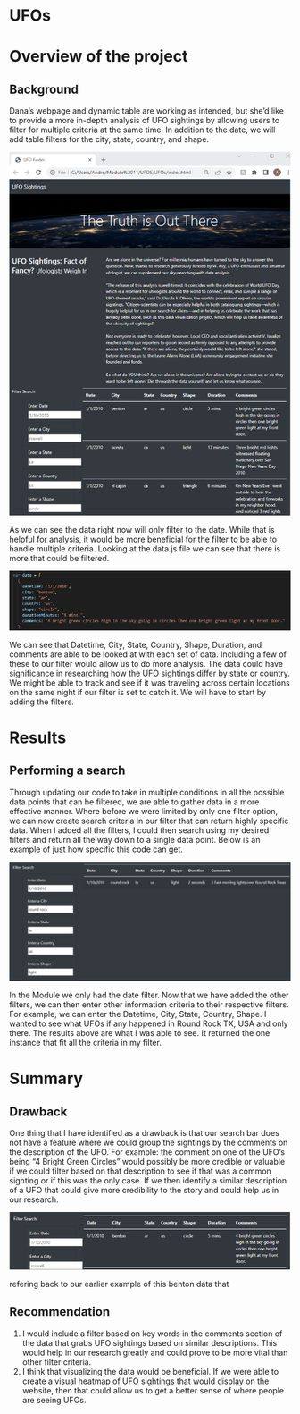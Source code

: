 # UFOs

# Overview of the project
## Background
Dana’s webpage and dynamic table are working as intended, but she’d like to provide a more in-depth analysis of UFO sightings by allowing users to filter for multiple criteria at the same time. In addition to the date, we will add table filters for the city, state, country, and shape.

![](https://github.com/Andrew-E-Walters/UFOs/blob/main/images/Completed%20Module%20Challenge.png)

As we can see the data right now will only filter to the date. While that is helpful for analysis, it would be more beneficial for the filter to be able to handle multiple criteria. Looking at the data.js file we can see that there is more that could be filtered. 

![Data](https://github.com/Andrew-E-Walters/UFOs/blob/main/images/Exaple%20of%20Data.png)

We can see that Datetime, City, State, Country, Shape, Duration, and comments are able to be looked at with each set of data. Including a few of these to our filter would allow us to do more analysis. The data could have significance in researching how the UFO sightings differ by state or country. We might be able to track and see if it was traveling across certain locations on the same night if our filter is set to catch it. We will have to start by adding the filters. 

# Results
## Performing a search 
Through updating our code to take in multiple conditions in all the possible data points that can be filtered, we are able to gather data in a more effective manner. Where before we were limited by only one filter option, we can now create search criteria in our filter that can return highly specific data. When I added all the filters, I could then search using my desired filters and return all the way down to a single data point. Below is an example of just how specific this code can get. 

![Images of Search step by step](https://github.com/Andrew-E-Walters/UFOs/blob/main/images/One%20Search%20Example.png)

In the Module we only had the date filter. Now that we have added the other filters, we can then enter other information criteria to their respective filters. For example, we can enter the Datetime, City, State, Country, Shape. I wanted to see what UFOs if any happened in Round Rock TX, USA and only there. The results above are what I was able to see. It returned the one instance that fit all the criteria in my filter. 

# Summary
## Drawback 
One thing that I have identified as a drawback is that our search bar does not have a feature where we could group the sightings by the comments on the description of the UFO. For example: the comment on one of the UFO’s being “4 Bright Green Circles” would possibly be more credible or valuable if we could filter based on that description to see if that was a common sighting or if this was the only case. If we then identify a similar description of a UFO that could give more credibility to the story and could help us in our research. 

![Benton Data](https://github.com/Andrew-E-Walters/UFOs/blob/main/images/Benton.png)

refering back to our earlier example of this benton data that 

## Recommendation
1.	I would include a filter based on key words in the comments section of the data that grabs UFO sightings based on similar descriptions. This would help in our research greatly and could prove to be more vital than other filter criteria. 
2.	I think that visualizing the data would be beneficial. If we were able to create a visual heatmap of UFO sightings that would display on the website, then that could allow us to get a better sense of where people are seeing UFOs. 
